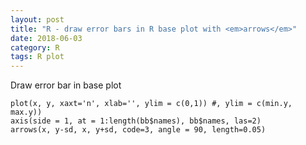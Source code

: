 ```yaml
---
layout: post
title: "R - draw error bars in R base plot with <em>arrows</em>"
date: 2018-06-03
category: R
tags: R plot
---
```


Draw error bar in base plot

```
plot(x, y, xaxt='n', xlab='', ylim = c(0,1)) #, ylim = c(min.y, max.y))
axis(side = 1, at = 1:length(bb$names), bb$names, las=2)
arrows(x, y-sd, x, y+sd, code=3, angle = 90, length=0.05)
```
